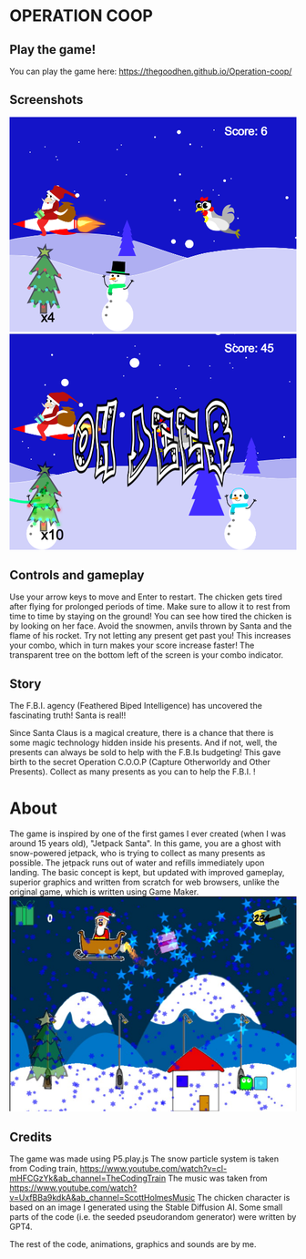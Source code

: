 # OPERATION COOP

## Play the game!
You can play the game here: https://thegoodhen.github.io/Operation-coop/

## Screenshots

![](./screens/1.png)
![](./screens/2.png)
## Controls and gameplay
Use your arrow keys to move and Enter to restart. The chicken gets tired after flying for prolonged periods of time.
Make sure to allow it to rest from time to time by staying on the ground! 
You can see how tired the chicken is by looking on her face. Avoid the snowmen, anvils thrown by Santa and the flame of his rocket.
Try not letting any present get past you! This increases your combo, which in turn makes your score increase faster!
The transparent tree on the bottom left of the screen is your combo indicator.


## Story
The F.B.I. agency (Feathered Biped Intelligence) has uncovered the fascinating truth!
Santa is real!!

Since Santa Claus is a magical creature,
there is a chance that there is some magic technology hidden inside his presents.
And if not, well, the presents can always be sold to help with the F.B.Is budgeting!
This gave birth to the secret Operation C.O.O.P (Capture Otherworldy and Other Presents).
Collect as many presents as you can to help the F.B.I. ! 

# About
The game is inspired by one of the first games I ever created (when I was around 15 years old), "Jetpack Santa".
In this game, you are a ghost with snow-powered jetpack, who is trying to collect as many presents as possible. 
The jetpack runs out of water and refills immediately upon landing.
The basic concept is kept, but updated with improved gameplay, superior graphics and written from scratch for web browsers,
unlike the original game, which is written using Game Maker.
![](./screens/oldGame.png)
## Credits
The game was made using P5.play.js
The snow particle system is taken from Coding train, https://www.youtube.com/watch?v=cl-mHFCGzYk&ab_channel=TheCodingTrain
The music was taken from https://www.youtube.com/watch?v=UxfBBa9kdkA&ab_channel=ScottHolmesMusic
The chicken character is based on an image I generated using the Stable Diffusion AI.
Some small parts of the code (i.e. the seeded pseudorandom generator) were written by GPT4.

The rest of the code, animations, graphics and sounds are by me. 
